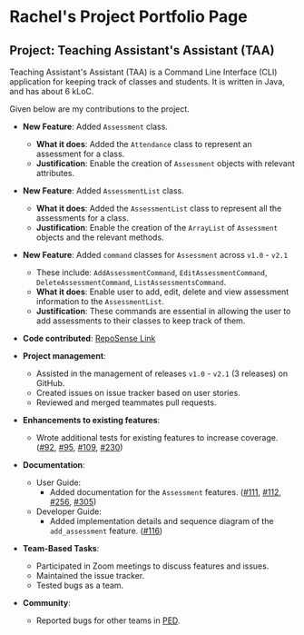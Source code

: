 # Rachel's Project Portfolio Page

## Project: Teaching Assistant's Assistant (TAA)
Teaching Assistant's Assistant (TAA) is a Command Line Interface (CLI) application for keeping track of classes and students.
It is written in Java, and has about 6 kLoC.

Given below are my contributions to the project.
* **New Feature**: Added `Assessment` class.
    * **What it does**: Added the `Attendance` class to represent an assessment for a class.
    * **Justification**: Enable the creation of `Assessment` objects with relevant attributes.

* **New Feature**: Added `AssessmentList` class.
    * **What it does**: Added the `AssessmentList` class to represent all the assessments for a class.
    * **Justification**: Enable the creation of the `ArrayList` of `Assessment` objects and the relevant methods.

* **New Feature**: Added `command` classes for `Assessment` across `v1.0` - `v2.1`
    * These include: `AddAssessmentCommand`, `EditAssessmentCommand`, `DeleteAssessmentCommand`, `ListAssessmentsCommand`.
    * **What it does**: Enable user to add, edit, delete and view assessment information to the `AssessmentList`.
    * **Justification**: These commands are essential in allowing the user to add assessments to their classes to keep
      track of them.

* **Code contributed**: [RepoSense Link](https://nus-cs2113-ay2122s1.github.io/tp-dashboard/?search=rachelkeh&sort=groupTitle&sortWithin=title&timeframe=commit&mergegroup=&groupSelect=groupByRepos&breakdown=true&checkedFileTypes=docs~functional-code~test-code~other&since=2021-09-25&tabOpen=true&tabType=authorship&tabAuthor=rachelkeh&tabRepo=AY2122S1-CS2113T-F12-3%2Ftp%5Bmaster%5D&authorshipIsMergeGroup=false&authorshipFileTypes=docs~functional-code~test-code&authorshipIsBinaryFileTypeChecked=false)

<div style="page-break-after: always;"></div>

* **Project management**:
    * Assisted in the management of releases `v1.0` - `v2.1` (3 releases) on GitHub.
    * Created issues on issue tracker based on user stories.
    * Reviewed and merged teammates pull requests.

* **Enhancements to existing features**:
    * Wrote additional tests for existing features to increase coverage.
      ([#92](https://github.com/AY2122S1-CS2113T-F12-3/tp/pull/92),
      [#95](https://github.com/AY2122S1-CS2113T-F12-3/tp/pull/95),
      [#109](https://github.com/AY2122S1-CS2113T-F12-3/tp/pull/109),
      [#230](https://github.com/AY2122S1-CS2113T-F12-3/tp/pull/230))

* **Documentation**:
  * User Guide:
    * Added documentation for the `Assessment` features.
      ([#111](https://github.com/AY2122S1-CS2113T-F12-3/tp/pull/111),
      [#112](https://github.com/AY2122S1-CS2113T-F12-3/tp/pull/112),
      [#256](https://github.com/AY2122S1-CS2113T-F12-3/tp/pull/256),
      [#305](https://github.com/AY2122S1-CS2113T-F12-3/tp/pull/305))
  * Developer Guide:
    * Added implementation details and sequence diagram of the `add_assessment` feature.
      ([#116](https://github.com/AY2122S1-CS2113T-F12-3/tp/pull/116))

* **Team-Based Tasks**:
  * Participated in Zoom meetings to discuss features and issues.
  * Maintained the issue tracker.
  * Tested bugs as a team.

* **Community**:
    * Reported bugs for other teams in [PED](https://github.com/rachelkeh/ped/issues).
